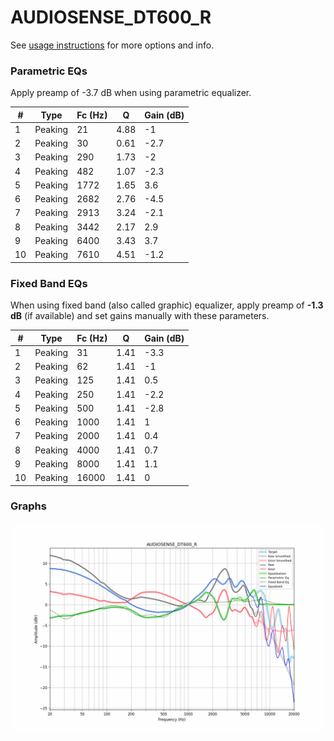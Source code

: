 # AUDIOSENSE_DT600_R
See [usage instructions](https://github.com/jaakkopasanen/AutoEq#usage) for more options and info.

### Parametric EQs
Apply preamp of -3.7 dB when using parametric equalizer.

|   # | Type    |   Fc (Hz) |    Q |   Gain (dB) |
|-----|---------|-----------|------|-------------|
|   1 | Peaking |        21 | 4.88 |        -1   |
|   2 | Peaking |        30 | 0.61 |        -2.7 |
|   3 | Peaking |       290 | 1.73 |        -2   |
|   4 | Peaking |       482 | 1.07 |        -2.3 |
|   5 | Peaking |      1772 | 1.65 |         3.6 |
|   6 | Peaking |      2682 | 2.76 |        -4.5 |
|   7 | Peaking |      2913 | 3.24 |        -2.1 |
|   8 | Peaking |      3442 | 2.17 |         2.9 |
|   9 | Peaking |      6400 | 3.43 |         3.7 |
|  10 | Peaking |      7610 | 4.51 |        -1.2 |

### Fixed Band EQs
When using fixed band (also called graphic) equalizer, apply preamp of **-1.3 dB** (if available) and set gains manually with these parameters.

|   # | Type    |   Fc (Hz) |    Q |   Gain (dB) |
|-----|---------|-----------|------|-------------|
|   1 | Peaking |        31 | 1.41 |        -3.3 |
|   2 | Peaking |        62 | 1.41 |        -1   |
|   3 | Peaking |       125 | 1.41 |         0.5 |
|   4 | Peaking |       250 | 1.41 |        -2.2 |
|   5 | Peaking |       500 | 1.41 |        -2.8 |
|   6 | Peaking |      1000 | 1.41 |         1   |
|   7 | Peaking |      2000 | 1.41 |         0.4 |
|   8 | Peaking |      4000 | 1.41 |         0.7 |
|   9 | Peaking |      8000 | 1.41 |         1.1 |
|  10 | Peaking |     16000 | 1.41 |         0   |

### Graphs
![](./AUDIOSENSE_DT600_R.png)
